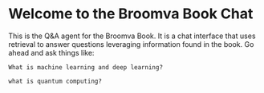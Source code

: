 # Welcome to the Broomva Book Chat

This is the Q&A agent for the Broomva Book. It is a chat interface that uses retrieval to
answer questions leveraging information found in the book. Go ahead and ask things like:

`What is machine learning and deep learning?`

`what is quantum computing?`